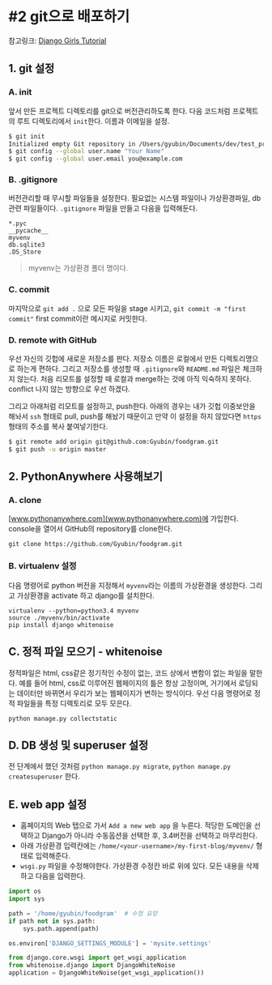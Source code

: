 # #2 git으로 배포하기

참고링크: [Django Girls Tutorial](http://tutorial.djangogirls.org/ko/django/index.html)

## 1. git 설정

### A. init

앞서 만든 프로젝트 디렉토리를 git으로 버전관리하도록 한다. 다음 코드처럼 프로젝트의 루트 디렉토리에서 `init`한다. 이름과 이메일을 설정.

```bash
$ git init
Initialized empty Git repository in /Users/gyubin/Documents/dev/test_project/food/.git/
$ git config --global user.name "Your Name"
$ git config --global user.email you@example.com
```

### B. .gitignore

버전관리할 때 무시할 파일들을 설정한다. 필요없는 시스템 파일이나 가상환경파일, db 관련 파일들이다. `.gitignore` 파일을 만들고 다음을 입력해둔다. 

```
*.pyc
__pycache__
myvenv
db.sqlite3
.DS_Store
```
> myvenv는 가상환경 폴더 명이다.

### C. commit

마지막으로 `git add .` 으로 모든 파일을 stage 시키고, `git commit -m "first commit"` first commit이란 메시지로 커밋한다.

### D. remote with GitHub

우선 자신의 깃헙에 새로운 저장소를 판다. 저장소 이름은 로컬에서 만든 디렉토리명으로 하는게 편하다. 그리고 저장소를 생성할 때 `.gitignore`와 `README.md` 파일은 체크하지 않는다. 처음 리모트를 설정할 때 로컬과 merge하는 것에 아직 익숙하지 못하다. conflict 나지 않는 방향으로 우선 하겠다.

그리고 아래처럼 리모트를 설정하고, push한다. 아래의 경우는 내가 깃헙 이중보안을 해놔서 `ssh` 형태로 pull, push를 해놨기 때문이고 만약 이 설정을 하지 않았다면 `https` 형태의 주소를 복사 붙여넣기한다.

```sh
$ git remote add origin git@github.com:Gyubin/foodgram.git
$ git push -u origin master
```

## 2. PythonAnywhere 사용해보기

### A. clone

[www.pythonanywhere.com](www.pythonanywhere.com)에 가입한다. console을 열어서 GitHub의 repository를 clone한다.

```
git clone https://github.com/Gyubin/foodgram.git
```

### B. virtualenv 설정

다음 명령어로 python 버전을 지정해서 `myvenv`라는 이름의 가상환경을 생성한다. 그리고 가상환경을 activate 하고 django를 설치한다.

```
virtualenv --python=python3.4 myvenv
source ./myvenv/bin/activate
pip install django whitenoise
```

## C. 정적 파일 모으기 - whitenoise

정적파일은 html, css같은 정기적인 수정이 없는, 코드 상에서 변함이 없는 파일을 말한다. 예를 들어 html, css로 이루어진 웹페이지의 틀은 항상 고정이며, 거기에서 로딩되는 데이터만 바뀌면서 우리가 보는 웹페이지가 변하는 방식이다. 우선 다음 명령어로 정적 파일들을 특정 디렉토리로 모두 모은다.

```
python manage.py collectstatic
```

## D. DB 생성 및 superuser 설정

전 단계에서 했던 것처럼 `python manage.py migrate`, `python manage.py createsuperuser` 한다.

## E. web app 설정

- 홈페이지의 Web 탭으로 가서 `Add a new web app` 을 누른다. 적당한 도메인을 선택하고 Django가 아니라 수동옵션을 선택한 후, 3.4버전을 선택하고 마무리한다.
- 아래 가상환경 입력칸에는 `/home/<your-username>/my-first-blog/myvenv/` 형태로 입력해준다.
- `wsgi.py` 파일을 수정해야한다. 가상환경 수정칸 바로 위에 있다. 모든 내용을 삭제하고 다음을 입력한다.

```python
import os
import sys

path = '/home/gyubin/foodgram'  # 수정 요망
if path not in sys.path:
    sys.path.append(path)

os.environ['DJANGO_SETTINGS_MODULE'] = 'mysite.settings'

from django.core.wsgi import get_wsgi_application
from whitenoise.django import DjangoWhiteNoise
application = DjangoWhiteNoise(get_wsgi_application())
```
